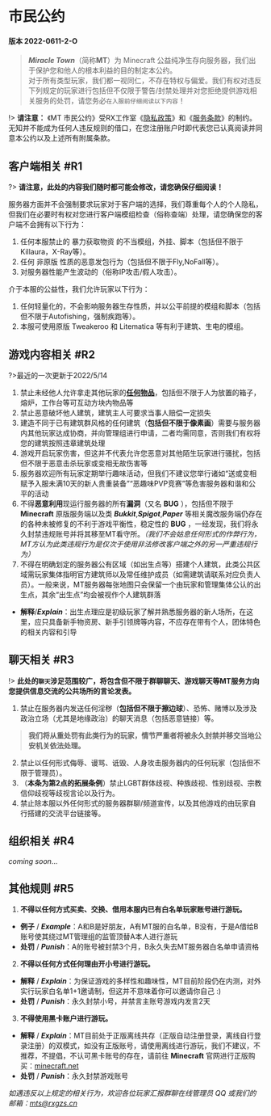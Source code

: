 # **市民公约**
#### 版本 2022-0611-2-O
> ***Miracle Town***（简称**MT**）为 Minecraft 公益纯净生存向服务器，我们出于保护您和他人的根本利益的目的制定本公约。<br>
> 对于所有类型玩家，我们都一视同仁，不存在特权与偏爱。我们有权对违反下列规定的玩家进行包括但不仅限于警告/封禁处理并对您拒绝提供游戏相关服务的处罚，请您务必`在入服前仔细阅读以下内容`！

!> **请注意：** 《MT 市民公约》受RX工作室《[隐私政策](https://www.rxgzs.cn/privacy/)》和《[服务条款](https://www.rxgzs.cn/clause/)》的制约。无知并不能成为任何人违反规则的借口，在您注册账户时即代表您已认真阅读并同意本公约以及上述所有附属条款。

## **客户端相关 #R1**
?> **请注意，此处的内容我们随时都可能会修改，请您确保仔细阅读！**

服务器方面并不会强制要求玩家对于客户端的选择，我们尊重每个人的个人隐私，但我们在必要时有权对您进行客户端模组检查（俗称查端）处理，请您确保您的客户端不会拥有以下行为：

1. 任何本服禁止的 暴力获取物资 的不当模组，外挂、脚本（包括但不限于Killaura，X-Ray等）。
2. 任何 非原版 性质的恶意发包行为（包括但不限于Fly,NoFall等）。
3. 对服务器性能产生波动的（俗称IP攻击/假人攻击）。


介于本服的公益性，我们允许玩家以下行为：
1. 任何轻量化的，不会影响服务器生存性质，并以公平前提的模组和脚本（包括但不限于Autofishing，强制疾跑等）。
2. 本服可使用原版 Tweakeroo 和 Litematica 等有利于建筑、生电的模组。

## **游戏内容相关 #R2**
?>最近的一次更新于2022/5/14

1. 禁止未经他人允许拿走其他玩家的<u>**任何物品**</u>，包括但不限于人为放置的箱子，熔炉，工作台等可互动方块内物品等
2. 禁止恶意破坏他人建筑，建筑主人可要求当事人赔偿一定损失
3. 建造不同于已有建筑群风格的任何建筑（**包括但不限于像素画**）需要与服务器内其他玩家达成协商，并向管理组进行申请，二者均需同意，否则我们有权将您的建筑按照违章建筑处理
4. 游戏开启玩家伤害，但这并不代表允许您恶意对其他陌生玩家进行骚扰，包括但不限于恶意击杀玩家或变相无故伤害等
5. 服务器欢迎所有玩家定期举行趣味活动，但我们不建议您举行诸如“送或变相赋予入服未满10天的新人贵重装备”“恶趣味PVP竞赛”等危害服务器和谐和公平的活动
6. 不得**恶意利用**现运行服务器的所有**漏洞**（又名 **BUG** ），包括但不限于 **Minecraft** 原版服务端以及类 ***Bukkit***,***Spigot***,***Paper*** 等相关魔改服务端仍存在的各种未被修复的不利于游戏平衡性，稳定性的 **BUG** ，一经发现，我们将永久封禁违规账号并将其移至MT看守所。*（我们不会姑息任何形式的作弊行为，MT方认为此类违规行为是仅次于使用非法修改客户端之外的另一严重违规行为）*
7. 不得在明确划定的服务器公有区域（如出生点等）搭建个人建筑，此类公共区域需玩家集体指明官方建筑师以及常任维护成员（如需建筑请联系对应负责人员）。一般来说，MT服务器每张地图只会保留一个由玩家和管理集体公认的出生点，其余“出生点”均会被视作个人建筑群落
- **解释**/***Explain***：出生点理应是初级玩家了解并熟悉服务器的新人场所，在这里，应只具备新手物资房、新手引领牌等内容，不应存在带有个人，团体特色的相关内容和引导

## **聊天相关 #R3**
!> **此处的`聊天`涉足范围较广，将包含但不限于群聊聊天、游戏聊天等MT服务方向您提供信息交流的公共场所的言论发表。**

1. 禁止在服务器内发送任何淫秽（**包括但不限于擦边球**）、恐怖、赌博以及涉及政治立场（尤其是地缘政治）的聊天消息（包括恶意链接）等。
> **我们将从重处罚有此类行为的玩家，情节严重者将被永久封禁并移交当地公安机关依法处理。**
2. 禁止以任何形式侮辱、谩骂、诋毁、人身攻击服务器内的任何玩家（包括但不限于管理员）。
3. （**本条为第2点的拓展条例**）禁止LGBT群体歧视、种族歧视、性别歧视、宗教信仰歧视等歧视言论以及行为。
4. 禁止除本服以外任何形式的服务器群聊/频道宣传，以及其他游戏的由玩家自行搭建的交流平台链接等。

## **组织相关 #R4**
*coming soon*...

## **其他规则 #R5**
1. **不得以任何方式买卖、交换、借用本服内已有白名单玩家账号进行游玩。**
- **例子** / ***Example***：A和B是好朋友，A有MT服的白名单，B没有，于是A借给B账号使其绕过MT管理组的监管顶替A本人进行游玩
- **处罚** / ***Punish***：A的账号被封禁3个月，B永久失去MT服务器白名单申请资格
2. **不得以任何方式任何理由开小号进行游玩。**
- **解释** / ***Explain***：为保证游戏的多样性和趣味性，MT目前阶段仍在内测，对外实行玩家白名单1+1邀请制，但这并不意味着你可以邀请你自己 :)
- **处罚** / ***Punish***：永久封禁小号，并禁言主账号游戏内发言2天
3. **不得使用黑卡账户进行游玩。**
- **解释** / ***Explain***：MT目前处于正版离线共存（正版自动注册登录，离线自行登录注册）的双模式，如没有正版账号，请使用离线进行游玩，我们不建议，不推荐，不提倡，不认可黑卡账号的存在，请前往 **Minecraft** 官网进行正版购买：[minecraft.net](minecraft.net)
- **处罚** / ***Punish***：永久封禁游戏账号


*如遇违反以上规定的相关行为，欢迎各位玩家汇报群聊在线管理员 QQ 或我们的邮箱：mts@rxgzs.cn*


    
    

